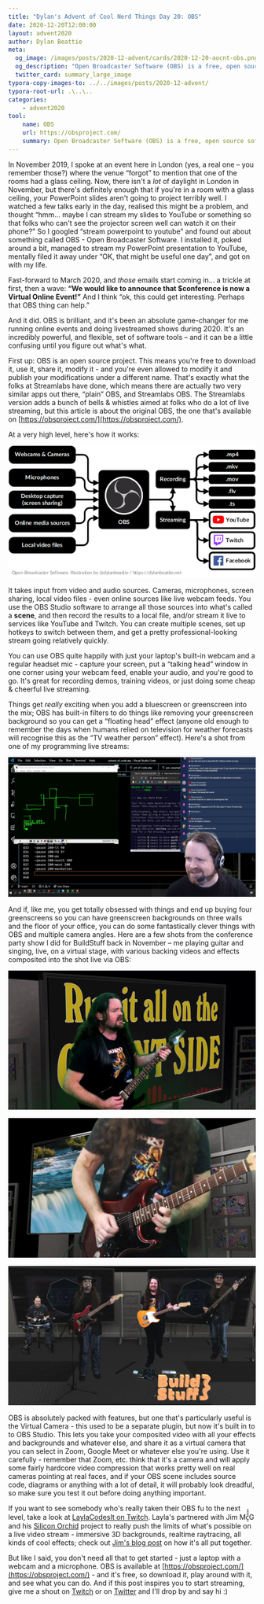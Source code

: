 ```yaml
---
title: "Dylan's Advent of Cool Nerd Things Day 20: OBS"
date: 2020-12-20T12:00:00
layout: advent2020
author: Dylan Beattie
meta:
  og_image: /images/posts/2020-12-advent/cards/2020-12-20-aocnt-obs.png
  og_description: "Open Broadcaster Software (OBS) is a free, open source software suite for recording and live streaming."
  twitter_card: summary_large_image
typora-copy-images-to: ../../images/posts/2020-12-advent/
typora-root-url: .\..\..
categories:
    - advent2020
tool:
    name: OBS
    url: https://obsproject.com/
    summary: Open Broadcaster Software (OBS) is a free, open source software suite for recording and live streaming.
---
```


In November 2019, I spoke at an event here in London (yes, a real one – you remember those?) where the venue “forgot” to mention that one of the rooms had a glass ceiling. Now, there isn't a *lot* of daylight in London in November, but there's definitely enough that if you're in a room with a glass ceiling, your PowerPoint slides aren't going to project terribly well. I watched a few talks early in the day, realised this might be a problem, and thought “hmm... maybe I can stream my slides to YouTube or something so that folks who can't see the projector screen well can watch it on their phone?” So I googled “stream powerpoint to youtube” and found out about something called OBS - Open Broadcaster Software. I installed it, poked around a bit, managed to stream my PowerPoint presentation to YouTube, mentally filed it away under “OK, that might be useful one day”, and got on with my life.

Fast-forward to March 2020, and *those* emails start coming in... a trickle at first, then a wave: **“We would like to announce that $conference is now a Virtual Online Event!”** And I think “ok, this could get interesting. Perhaps that OBS thing can help.”

And it did. OBS is brilliant, and it's been an absolute game-changer for me running online events and doing livestreamed shows during 2020. It's an incredibly powerful, and flexible, set of software tools – and it can be a little confusing until you figure out what's what.

First up: OBS is an open source project. This means you're free to download it, use it, share it, modify it - and you're even allowed to modify it and publish your modifications under a different name. That's exactly what the folks at Streamlabs have done, which means there are actually two very similar apps out there, “plain” OBS, and Streamlabs OBS. The Streamlabs version adds a bunch of bells & whistles aimed at folks who do a lot of live streaming, but this article is about the original OBS, the one that's available on [https://obsproject.com/](https://obsproject.com/).

At a very high level, here's how it works:

![image-20201220113738261](/images/posts/2020-12-advent/image-20201220113738261.png)

It takes input from video and audio sources. Cameras, microphones, screen sharing, local video files - even online sources like live webcam feeds. You use the OBS Studio software to arrange all those sources into what's called a **scene**, and then record the results to a local file, and/or stream it live to services like YouTube and Twitch. You can create multiple scenes, set up hotkeys to switch between them, and get a pretty professional-looking stream going relatively quickly.

You can use OBS quite happily with just your laptop's built-in webcam and a regular headset mic - capture your screen, put a “talking head” window in one corner using your webcam feed, enable your audio, and you're good to go. It's great for recording demos, training videos, or just doing some cheap & cheerful live streaming. 

Things get *really* exciting when you add a bluescreen or greenscreen into the mix; OBS has built-in filters to do things like removing your greenscreen background so you can get a “floating head” effect (anyone old enough to remember the days when humans relied on television for weather forecasts will recognise this as the “TV weather person” effect). Here's a shot from one of my programming live streams:

![vlcsnap-2020-12-20-10h57m08s270](/images/posts/2020-12-advent/vlcsnap-2020-12-20-10h57m08s270.png)

And if, like me, you get totally obsessed with things and end up buying four greenscreens so you can have greenscreen backgrounds on three walls and the floor of your office, you can do some fantastically clever things with OBS and multiple camera angles. Here are a few shots from the conference party show I did for BuildStuff back in November – me playing guitar and singing, live, on a virtual stage, with various backing videos and effects composited into the shot live via OBS:

![vlcsnap-2020-12-20-10h59m34s139](/images/posts/2020-12-advent/vlcsnap-2020-12-20-10h59m34s139.png)

![vlcsnap-2020-12-20-10h57m47s735](/images/posts/2020-12-advent/vlcsnap-2020-12-20-10h57m47s735.png)

![vlcsnap-2020-12-20-10h59m56s265](/images/posts/2020-12-advent/vlcsnap-2020-12-20-10h59m56s265.png)

OBS is absolutely packed with features, but one that's particularly useful is the Virtual Camera - this used to be a separate plugin, but now it's built in to to OBS Studio. This lets you take your composited video with all your effects and backgrounds and whatever else, and share it as a virtual camera that you can select in Zoom, Google Meet or whatever else you're using. Use it carefully - remember that Zoom, etc. think that it's a camera and will apply some fairly hardcore video compression that works pretty well on real cameras pointing at real faces, and if your OBS scene includes source code, diagrams or anything with a lot of detail, it will probably look dreadful, so make sure you test it out before doing anything important.

If you want to see somebody who's really taken their OBS fu to the next level, take a look at [LaylaCodesIt on Twitch](https://www.twitch.tv/videos/841678791). Layla's partnered with Jim Mc̮̑̑̑͒G and his [Silicon Orchid](https://blogs.siliconorchid.com/) project to really push the limits of what's possible on a live video stream - immersive 3D backgrounds, realtime raytracing, all kinds of cool effects; check out [Jim's blog post](https://blogs.siliconorchid.com/post/projects/unity-virtual-studio/) on how it's all put together.

But like I said, you don't need all that to get started - just a laptop with a webcam and a microphone. OBS is available at [https://obsproject.com/](https://obsproject.com/) - and it's free, so download it, play around with it, and see what you can do. And if this post inspires you to start streaming, give me a shout on [Twitch](https://twitch.tv/dylanbeattie) or on [Twitter](https://twitter.com/dylanbeattie) and I'll drop by and say hi :)
